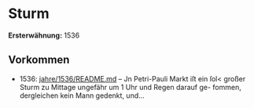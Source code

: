 # Sturm

**Ersterwähnung:** 1536

## Vorkommen
- 1536: [jahre/1536/README.md](../jahre/1536/README.md) – Jn Petri-Pauli Markt iſt ein ſol< großer Sturm
zu Mittage ungefähr um 1 Uhr und Regen darauf ge-
fommen, dergleichen kein Mann gedenkt, und...
